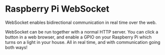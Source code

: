 # Raspberry Pi WebSocket
WebSocket enables bidirectional communication in real time over the web.

WebSocket can be run together with a normal HTTP server. You can click a button in a web browser, and enable a GPIO on your Raspberry Pi which turns on a light in your house. All in real time, and with communication going both ways!
